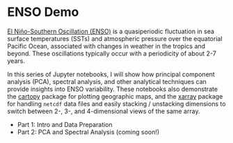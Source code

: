 # ENSO Demo

[El Ni&ntilde;o-Southern Oscillation (ENSO)](https://www.ncdc.noaa.gov/teleconnections/enso/) is a quasiperiodic fluctuation in sea surface temperatures (SSTs) and atmospheric pressure over the equatorial Pacific Ocean, associated with changes in weather in the tropics and beyond. These oscillations typically occur with a periodicity of about 2-7 years.

In this series of Jupyter notebooks, I will show how principal component analysis (PCA), spectral analysis, and other analytical techniques can provide insights into ENSO variability. These notebooks also demonstrate the [cartopy](http://scitools.org.uk/cartopy/) package for plotting geographic maps, and the [xarray](https://xarray.pydata.org/en/stable/) package for handling `netcdf` data files and easily stacking / unstacking dimensions to switch between 2-, 3-, and 4-dimensional views of the same array.

* Part 1: Intro and Data Preparation
* Part 2: PCA and Spectral Analysis (coming soon!)
